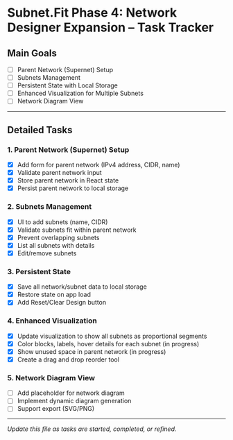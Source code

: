 # Subnet.Fit Phase 4: Network Designer Expansion – Task Tracker

## Main Goals
- [ ] Parent Network (Supernet) Setup
- [ ] Subnets Management
- [ ] Persistent State with Local Storage
- [ ] Enhanced Visualization for Multiple Subnets
- [ ] Network Diagram View

---

## Detailed Tasks

### 1. Parent Network (Supernet) Setup
- [x] Add form for parent network (IPv4 address, CIDR, name)
- [x] Validate parent network input
- [x] Store parent network in React state
- [x] Persist parent network to local storage

### 2. Subnets Management
- [x] UI to add subnets (name, CIDR)
- [x] Validate subnets fit within parent network
- [x] Prevent overlapping subnets
- [x] List all subnets with details
- [x] Edit/remove subnets

### 3. Persistent State
- [x] Save all network/subnet data to local storage
- [x] Restore state on app load
- [x] Add Reset/Clear Design button

### 4. Enhanced Visualization
- [x] Update visualization to show all subnets as proportional segments
- [x] Color blocks, labels, hover details for each subnet (in progress)
- [x] Show unused space in parent network (in progress)
- [x] Create a drag and drop reorder tool

### 5. Network Diagram View
- [ ] Add placeholder for network diagram
- [ ] Implement dynamic diagram generation
- [ ] Support export (SVG/PNG)

---

*Update this file as tasks are started, completed, or refined.* 